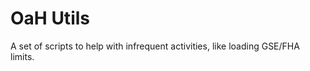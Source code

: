 OaH Utils
=========

A set of scripts to help with infrequent activities, like loading GSE/FHA limits.
